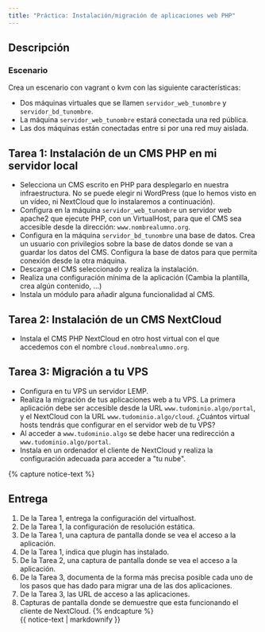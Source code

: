 ```yaml
---
title: "Práctica: Instalación/migración de aplicaciones web PHP"
---
```


## Descripción

### Escenario

Crea un escenario con vagrant o kvm con las siguiente características:

* Dos máquinas virtuales que se llamen `servidor_web_tunombre` y `servidor_bd_tunombre`.
* La máquina `servidor_web_tunombre` estará conectada una red pública.
* Las dos máquinas están conectadas entre si por una red muy aislada.

## Tarea 1: Instalación de un CMS PHP en mi servidor local

* Selecciona un CMS escrito en PHP para desplegarlo en nuestra infraestructura. No se puede elegir ni WordPress (que lo hemos visto en un vídeo, ni NextCloud que lo instalaremos a continuación).
* Configura en la máquina `servidor_web_tunombre` un servidor web apache2 que ejecute PHP, con un VirtualHost, para que el CMS sea accesible desde la dirección: `www.nombrealumno.org`.
* Configura en la máquina `servidor_bd_tunombre` una base de datos.  Crea un usuario con privilegios sobre la base de datos donde se van a guardar los datos del CMS. Configura la base de datos para que permita conexión desde la otra máquina.
* Descarga el CMS seleccionado y realiza la instalación.
* Realiza una configuración mínima de la aplicación (Cambia la plantilla, crea algún contenido, ...)
* Instala un módulo para añadir alguna funcionalidad al CMS.

## Tarea 2: Instalación de un CMS NextCloud

* Instala el CMS PHP NextCloud en otro host virtual con el que accedemos con el nombre `cloud.nombrealumno.org`.

## Tarea 3: Migración a tu VPS

* Configura en tu VPS un servidor LEMP.
* Realiza la migración de tus aplicaciones web a tu VPS. La primera aplicación debe ser accesible desde la URL `www.tudominio.algo/portal`, y el NextCloud con la URL `www.tudominio.algo/cloud`. ¿Cuántos virtual hosts tendrás que configurar en el servidor web de tu VPS?
* Al acceder a `www.tudominio.algo` se debe hacer una redirección a `www.tudominio.algo/portal`.
*  Instala en un ordenador el cliente de NextCloud y realiza la configuración adecuada para acceder a "tu nube".


{% capture notice-text %}
## Entrega

1. De la Tarea 1, entrega la configuración del virtualhost.
2. De la Tarea 1, la configuración de resolución estática.
3. De la Tarea 1, una captura de pantalla donde se vea el acceso a la aplicación.
4. De la Tarea 1, indica que plugin has instalado.
5. De la Tarea 2, una captura de pantalla donde se vea el acceso a la aplicación.
6. De la Tarea 3, documenta de la forma más precisa posible cada uno de los pasos que has dado para migrar una de las dos aplicaciones.
7. De la Tarea 3, las URL de acceso a las aplicaciones.
8. Capturas de pantalla donde se demuestre que esta funcionando el cliente de NextCloud.
{% endcapture %}<div class="notice--info">{{ notice-text | markdownify }}</div>
